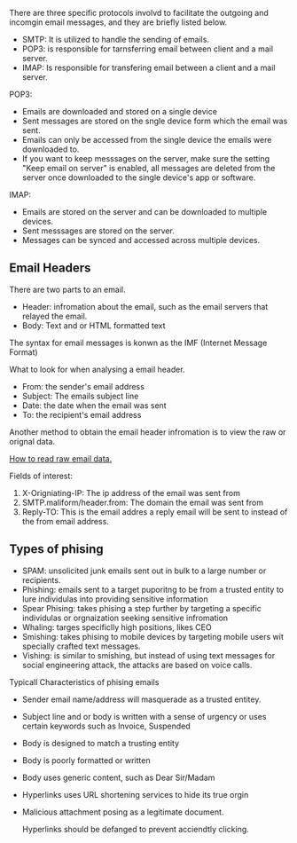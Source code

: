 There are three specific protocols involvd to facilitate the outgoing and incomgin email messages, and they are briefly listed below. 
- SMTP: It is utilized to handle the sending of emails.
- POP3: is responsible for tarnsferring email between client and a mail server.
- IMAP: Is responsible for transfering email between a client and a mail server.

POP3: 
- Emails are downloaded and stored on a single device
- Sent messages are stored on the sngle device form which the email was sent.
- Emails can only be accessed from the single device the emails were downloaded to.
- If you want to keep messsages on the server, make sure the setting "Keep email on server" is enabled, all messages are deleted from the server once downloaded to the single device's app or software.

IMAP:
- Emails are stored on the server and can be downloaded to multiple devices.
- Sent messsages are stored on the server.
- Messages can be synced and accessed across multiple devices.


## Email Headers
There are two parts to an email. 
- Header: infromation about the email, such as the email servers that relayed the email.
- Body: Text and or HTML formatted text

The syntax for email messages is konwn as the IMF (Internet Message Format)

What to look for when analysing a email header.
- From: the sender's email address
- Subject: The emails subject line
- Date: the date when the email was sent
- To: the recipient's email address

Another method to obtain the email header infromation is to view the raw or orignal data. 


<a href="https://mediatemple.zendesk.com/hc/en-us/articles/204644060-how-do-i-view-email-headers-for-a-message">How to read raw email data. </a>

Fields of interest: 
1. X-Origniating-IP: The ip address of the email was sent from
2. SMTP.maliform/header.from: The domain the email was sent from
3. Reply-TO: This is the email addres a reply email will be sent to instead of the from email address.

<a href="https://mediatemple.zendesk.com/hc/en-us/articles/204643950-understanding-an-email-header"></a>


## Types of phising
- SPAM: unsolicited junk emails sent out in bulk to a large number or recipients.
- Phishing: emails sent to a target puporitng to be from a trusted entity to lure individulas into providing sensitive information
- Spear Phising: takes phising a step further by targeting a specific individulas or orgnaization seeking sensitive infromation
- Whaling: targes specificlly high positions, likes CEO
- Smishing: takes phising to mobile devices by targeting mobile users wit specially crafted text messages.
- Vishing: is similar to smishing, but instead of using text messages for social engineering attack, the attacks are based on voice calls.

Typicall Characteristics of phising emails
- Sender email name/address will masquerade as a trusted entitey.
- Subject line and or body is written with a sense of urgency or uses certain keywords such as Invoice, Suspended
- Body is designed to match a trusting entity
- Body is poorly formatted or written
- Body uses generic content, such as Dear Sir/Madam
- Hyperlinks  uses URL shortening services to hide its true orgin
- Malicious attachment posing as a legitimate document.

  Hyperlinks should be defanged to prevent acciendtly clicking. 

